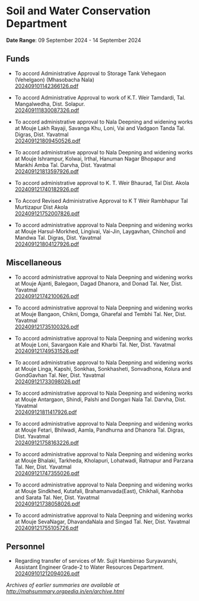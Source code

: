 # Soil and Water Conservation Department

**Date Range**: 09 September 2024 - 14 September 2024


## Funds
- To accord Administrative Approval to Storage Tank Vehegaon (Vehelgaon) (Mhasobacha Nala)\
  [202409101142366126.pdf](https://gr.maharashtra.gov.in/Site/Upload/Government%20Resolutions/English/202409101142366126.pdf)

- To accord Administrative Approval to work of K.T. Weir Tamdardi, Tal. Mangalwedha, Dist. Solapur.\
  [202409111830087326.pdf](https://gr.maharashtra.gov.in/Site/Upload/Government%20Resolutions/English/202409111830087326.pdf)

- To accord administrative approval to Nala Deepning and widening works at Mouje Lakh Rayaji, Savanga Khu, Loni, Vai and Vadgaon Tanda Tal. Digras, Dist. Yavatmal\
  [202409121809450526.pdf](https://gr.maharashtra.gov.in/Site/Upload/Government%20Resolutions/English/202409121809450526.pdf)

- To accord administrative approval to Nala Deepning and widening works at Mouje Ishrampur, Kolwai, Irthal, Hanuman Nagar Bhopapur and Mankhi Amba Tal. Darvha, Dist. Yavatmal\
  [202409121813597926.pdf](https://gr.maharashtra.gov.in/Site/Upload/Government%20Resolutions/English/202409121813597926.pdf)

- To accord administrative approval to K. T. Weir Bhaurad, Tal Dist. Akola\
  [202409121740182926.pdf](https://gr.maharashtra.gov.in/Site/Upload/Government%20Resolutions/English/202409121740182926.pdf)

- To Accord Revised Administrative Approval to K T Weir Rambhapur Tal Murtizapur Dist Akola\
  [202409121752007826.pdf](https://gr.maharashtra.gov.in/Site/Upload/Government%20Resolutions/English/202409121752007826.pdf)

- To accord administrative approval to Nala Deepning and widening works at Mouje Harsul-Morkhed, Lingivai, Vai-Jin, Laygavhan, Chincholi and Mandwa Tal. Digras, Dist. Yavatmal\
  [202409121804127926.pdf](https://gr.maharashtra.gov.in/Site/Upload/Government%20Resolutions/English/202409121804127926.pdf)

## Miscellaneous
- To accord administrative approval to Nala Deepning and widening works at Mouje Ajanti, Balegaon, Dagad Dhanora, and Donad Tal. Ner, Dist. Yavatmal\
  [202409121742100626.pdf](https://gr.maharashtra.gov.in/Site/Upload/Government%20Resolutions/English/202409121742100626.pdf)

- To accord administrative approval to Nala Deepning and widening works at Mouje Bangaon, Chikni, Domga, Gharefal and Tembhi Tal. Ner, Dist. Yavatmal\
  [202409121735100326.pdf](https://gr.maharashtra.gov.in/Site/Upload/Government%20Resolutions/English/202409121735100326.pdf)

- To accord administrative approval to Nala Deepning and widening works at Mouje Loni, Savargaon Kale and Kharbi Tal. Ner, Dist. Yavatmal\
  [202409121749531526.pdf](https://gr.maharashtra.gov.in/Site/Upload/Government%20Resolutions/English/202409121749531526.pdf)

- To accord administrative approval to Nala Deepning and widening works at Mouje Linga, Kapshi, Sonkhas, Sonkhasheti, Sonvadhona, Kolura and GondGavhan Tal. Ner, Dist. Yavatmal\
  [202409121733098026.pdf](https://gr.maharashtra.gov.in/Site/Upload/Government%20Resolutions/English/202409121733098026.pdf)

- To accord administrative approval to Nala Deepning and widening works at Mouje Antargaon, Shindi, Palshi and Dongari Nala Tal. Darvha, Dist. Yavatmal\
  [202409121811417926.pdf](https://gr.maharashtra.gov.in/Site/Upload/Government%20Resolutions/English/202409121811417926.pdf)

- To accord administrative approval to Nala Deepning and widening works at Mouje Fetari, Bhilwadi, Aamla, Pandhurna and Dhanora Tal. Digras, Dist. Yavatmal\
  [202409121758163226.pdf](https://gr.maharashtra.gov.in/Site/Upload/Government%20Resolutions/English/202409121758163226.pdf)

- To accord administrative approval to Nala Deepning and widening works at Mouje Bhalaki, Tarkheda, Kholapuri, Lohatwadi, Ratnapur and Parzana Tal. Ner, Dist. Yavatmal\
  [202409121747355026.pdf](https://gr.maharashtra.gov.in/Site/Upload/Government%20Resolutions/English/202409121747355026.pdf)

- To accord administrative approval to Nala Deepning and widening works at Mouje Sindkhed, Kutafali, Brahamanvada(East), Chikhali, Kanhoba and Sarata Tal. Ner, Dist. Yavatmal\
  [202409121738058026.pdf](https://gr.maharashtra.gov.in/Site/Upload/Government%20Resolutions/English/202409121738058026.pdf)

- To accord administrative approval to Nala Deepning and widening works at Mouje SevaNagar, DhavandaNala and Singad Tal. Ner, Dist. Yavatmal\
  [202409121755105726.pdf](https://gr.maharashtra.gov.in/Site/Upload/Government%20Resolutions/English/202409121755105726.pdf)

## Personnel
- Regarding transfer of services of Mr. Sujit Hambirrao Suryavanshi, Assistant Engineer Grade-2 to Water Resources Department.\
  [202409101212094026.pdf](https://gr.maharashtra.gov.in/Site/Upload/Government%20Resolutions/English/202409101212094026.pdf)


*Archives of earlier summaries are available at http://mahsummary.orgpedia.in/en/archive.html*